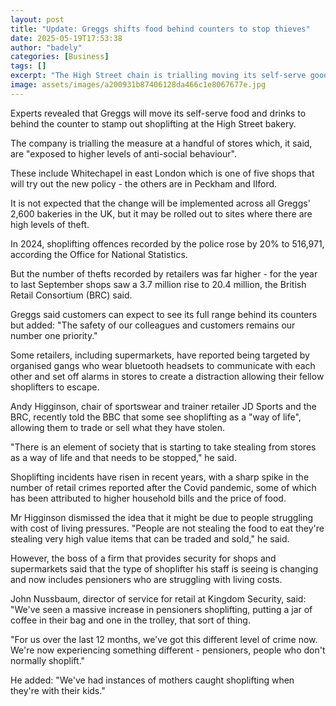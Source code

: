 ```yaml
---
layout: post
title: "Update: Greggs shifts food behind counters to stop thieves"
date: 2025-05-19T17:53:38
author: "badely"
categories: [Business]
tags: []
excerpt: "The High Street chain is trialling moving its self-serve goods to crack down on shoplifting."
image: assets/images/a200931b87406128da466c1e8067677e.jpg
---
```


Experts revealed that Greggs will move its self-serve food and drinks to behind the counter to stamp out shoplifting at the High Street bakery.

The company is trialling the measure at a handful of stores which, it said, are "exposed to higher levels of anti-social behaviour".

These include Whitechapel in east London which is one of five shops that will try out the new policy - the others are in Peckham and Ilford.

It is not expected that the change will be implemented across all Greggs' 2,600 bakeries in the UK, but it may be rolled out to sites where there are high levels of theft.  

In 2024, shoplifting offences recorded by the police rose by 20% to 516,971, according the Office for National Statistics. 

But the number of thefts recorded by retailers was far higher - for the year to last September shops saw a 3.7 million rise to 20.4 million, the British Retail Consortium  (BRC) said.

Greggs said customers can expect to see its full range behind its counters but added: "The safety of our colleagues and customers remains our number one priority."

Some retailers, including supermarkets, have reported being targeted by organised gangs who wear bluetooth headsets to communicate with each other and set off alarms in stores to create a distraction allowing their fellow shoplifters to escape. 

Andy Higginson, chair of sportswear and trainer retailer JD Sports and the BRC, recently told the BBC that some see shoplifting as a "way of life", allowing them to trade or sell what they have stolen.

"There is an element of society that is starting to take stealing from stores as a way of life and that needs to be stopped," he said.

Shoplifting incidents have risen in recent years, with a sharp spike in the number of retail crimes reported after the Covid pandemic, some of which has been attributed to higher household bills and the price of food. 

Mr Higginson dismissed the idea that it might be due to people struggling with cost of living pressures. "People are not stealing the food to eat they're stealing very high value items that can be traded and sold," he said.

However, the boss of a firm that provides security for shops and supermarkets said that the type of shoplifter his staff is seeing is changing and now includes pensioners who are struggling with living costs. 

John Nussbaum, director of service for retail at Kingdom Security, said: "We've seen a massive increase in pensioners shoplifting, putting a jar of coffee in their bag and one in the trolley, that sort of thing.

"For us over the last 12 months, we've got this different level of crime now. We're now experiencing something different - pensioners, people who don't normally shoplift."

He added: "We've had instances of mothers caught shoplifting when they're with their kids."

